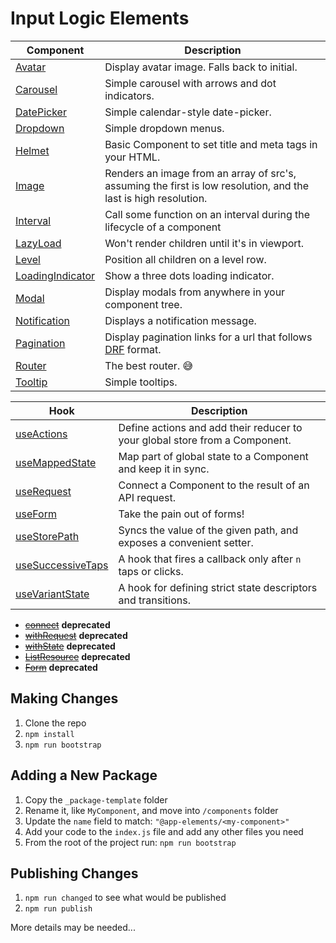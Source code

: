 Input Logic Elements
===================

| Component                                             | Description                                                |
| ----------------------------------------------------- | ---------------------------------------------------------- |
| [Avatar](components/avatar)                           | Display avatar image. Falls back to initial.
| [Carousel](components/carousel)                       | Simple carousel with arrows and dot indicators. 
| [DatePicker](components/date-picker)                  | Simple calendar-style date-picker.     
| [Dropdown](components/dropdown)                       | Simple dropdown menus.  
| [Helmet](components/helmet)                           | Basic Component to set title and meta tags in your HTML.
| [Image](components/image)                             | Renders an image from an array of src's, assuming the first is low resolution, and the last is high resolution.
| [Interval](components/interval)                       | Call some function on an interval during the lifecycle of a component
| [LazyLoad](components/lazy-load)                      | Won't render children until it's in viewport.
| [Level](components/level)                             | Position all children on a level row.
| [LoadingIndicator](components/loading-indicator)      | Show a three dots loading indicator.
| [Modal](components/modal)                             | Display modals from anywhere in your component tree.
| [Notification](components/notification)               | Displays a notification message.
| [Pagination](components/pagination)                   | Display pagination links for a url that follows [DRF](https://www.django-rest-framework.org/) format.
| [Router](components/router)                           | The best router. 😅
| [Tooltip](components/tooltip)                         | Simple tooltips. 

| Hook                                                  | Description                                                |
| ----------------------------------------------------- | ---------------------------------------------------------- |
| [useActions](components/use-actions)                  | Define actions and add their reducer to your global store from a Component.
| [useMappedState](components/use-mapped-state)         | Map part of global state to a Component and keep it in sync.
| [useRequest](components/use-request)                  | Connect a Component to the result of an API request.
| [useForm](components/use-form)                        | Take the pain out of forms!
| [useStorePath](components/use-store-path)             | Syncs the value of the given path, and exposes a convenient setter.
| [useSuccessiveTaps](components/use-successive-taps)   | A hook that fires a callback only after `n` taps or clicks.
| [useVariantState](components/use-variant-state)       | A hook for defining strict state descriptors and transitions.

- [~~connect~~](components/connect) **deprecated**
- [~~withRequest~~](components/with-request) **deprecated**
- [~~withState~~](components/with-state) **deprecated**
- [~~ListResource~~](components/list-resource) **deprecated**
- [~~Form~~](components/form) **deprecated**

Making Changes
--------------

1. Clone the repo
2. `npm install`
3. `npm run bootstrap`

Adding a New Package
--------------------

1. Copy the `_package-template` folder
2. Rename it, like `MyComponent`, and move into `/components` folder
3. Update the `name` field to match: `"@app-elements/<my-component>"`
4. Add your code to the `index.js` file and add any other files you need
5. From the root of the project run: `npm run bootstrap`

Publishing Changes
------------------

1. `npm run changed` to see what would be published
2. `npm run publish`

More details may be needed...
